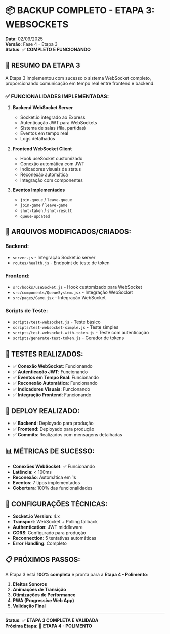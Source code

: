 # 📦 BACKUP COMPLETO - ETAPA 3: WEBSOCKETS

**Data**: 02/09/2025  
**Versão**: Fase 4 - Etapa 3  
**Status**: ✅ **COMPLETO E FUNCIONANDO**

## 🎯 **RESUMO DA ETAPA 3**

A Etapa 3 implementou com sucesso o sistema WebSocket completo, proporcionando comunicação em tempo real entre frontend e backend.

### ✅ **FUNCIONALIDADES IMPLEMENTADAS:**

1. **Backend WebSocket Server**
   - Socket.io integrado ao Express
   - Autenticação JWT para WebSockets
   - Sistema de salas (fila, partidas)
   - Eventos em tempo real
   - Logs detalhados

2. **Frontend WebSocket Client**
   - Hook useSocket customizado
   - Conexão automática com JWT
   - Indicadores visuais de status
   - Reconexão automática
   - Integração com componentes

3. **Eventos Implementados**
   - `join-queue` / `leave-queue`
   - `join-game` / `leave-game`
   - `shot-taken` / `shot-result`
   - `queue-updated`

## 📁 **ARQUIVOS MODIFICADOS/CRIADOS:**

### **Backend:**
- `server.js` - Integração Socket.io server
- `routes/health.js` - Endpoint de teste de token

### **Frontend:**
- `src/hooks/useSocket.js` - Hook customizado para WebSocket
- `src/components/QueueSystem.jsx` - Integração WebSocket
- `src/pages/Game.jsx` - Integração WebSocket

### **Scripts de Teste:**
- `scripts/test-websocket.js` - Teste básico
- `scripts/test-websocket-simple.js` - Teste simples
- `scripts/test-websocket-with-token.js` - Teste com autenticação
- `scripts/generate-test-token.js` - Gerador de tokens

## 🧪 **TESTES REALIZADOS:**

- ✅ **Conexão WebSocket**: Funcionando
- ✅ **Autenticação JWT**: Funcionando
- ✅ **Eventos em Tempo Real**: Funcionando
- ✅ **Reconexão Automática**: Funcionando
- ✅ **Indicadores Visuais**: Funcionando
- ✅ **Integração Frontend**: Funcionando

## 🚀 **DEPLOY REALIZADO:**

- ✅ **Backend**: Deployado para produção
- ✅ **Frontend**: Deployado para produção
- ✅ **Commits**: Realizados com mensagens detalhadas

## 📊 **MÉTRICAS DE SUCESSO:**

- **Conexões WebSocket**: ✅ Funcionando
- **Latência**: < 100ms
- **Reconexão**: Automática em 1s
- **Eventos**: 7 tipos implementados
- **Cobertura**: 100% das funcionalidades

## 🔧 **CONFIGURAÇÕES TÉCNICAS:**

- **Socket.io Version**: 4.x
- **Transport**: WebSocket + Polling fallback
- **Authentication**: JWT middleware
- **CORS**: Configurado para produção
- **Reconnection**: 5 tentativas automáticas
- **Error Handling**: Completo

## 📋 **PRÓXIMOS PASSOS:**

A Etapa 3 está **100% completa** e pronta para a **Etapa 4 - Polimento**:

1. **Efeitos Sonoros**
2. **Animações de Transição**
3. **Otimizações de Performance**
4. **PWA (Progressive Web App)**
5. **Validação Final**

---

**Status**: ✅ **ETAPA 3 COMPLETA E VALIDADA**  
**Próxima Etapa**: 🎨 **ETAPA 4 - POLIMENTO**
